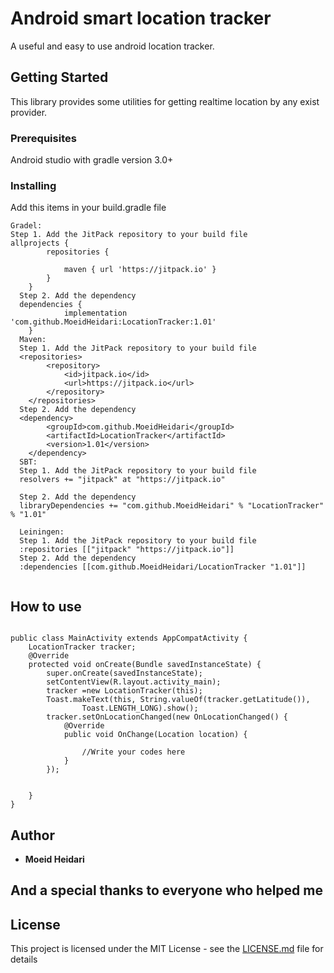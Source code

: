 # Android smart location tracker

A useful and easy to use android location tracker.

## Getting Started

This library provides some utilities for getting realtime location by any exist provider.

### Prerequisites

Android studio with gradle version 3.0+


### Installing

Add this items in your build.gradle file
```
Gradel:
Step 1. Add the JitPack repository to your build file
allprojects {
		repositories {
		
			maven { url 'https://jitpack.io' }
		}
	}
  Step 2. Add the dependency
  dependencies {
	        implementation 'com.github.MoeidHeidari:LocationTracker:1.01'
	}
  Maven:
  Step 1. Add the JitPack repository to your build file
  <repositories>
		<repository>
		    <id>jitpack.io</id>
		    <url>https://jitpack.io</url>
		</repository>
	</repositories>
  Step 2. Add the dependency
  <dependency>
	    <groupId>com.github.MoeidHeidari</groupId>
	    <artifactId>LocationTracker</artifactId>
	    <version>1.01</version>
	</dependency>
  SBT:
  Step 1. Add the JitPack repository to your build file
  resolvers += "jitpack" at "https://jitpack.io"
  
  Step 2. Add the dependency
  libraryDependencies += "com.github.MoeidHeidari" % "LocationTracker" % "1.01"	
  
  Leiningen:
  Step 1. Add the JitPack repository to your build file
  :repositories [["jitpack" "https://jitpack.io"]]
  Step 2. Add the dependency
  :dependencies [[com.github.MoeidHeidari/LocationTracker "1.01"]]	
  
```
## How to use
```

public class MainActivity extends AppCompatActivity {
    LocationTracker tracker;
    @Override
    protected void onCreate(Bundle savedInstanceState) {
        super.onCreate(savedInstanceState);
        setContentView(R.layout.activity_main);
        tracker =new LocationTracker(this);
        Toast.makeText(this, String.valueOf(tracker.getLatitude()),
                Toast.LENGTH_LONG).show();
        tracker.setOnLocationChanged(new OnLocationChanged() {
            @Override
            public void OnChange(Location location) {

                //Write your codes here
            }
        });


    }
}

```

## Author

* **Moeid Heidari** 

## And a special thanks to everyone who helped me

## License

This project is licensed under the MIT License - see the [LICENSE.md](LICENSE.md) file for details

